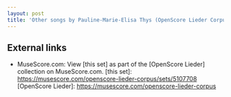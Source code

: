 ```yaml
---
layout: post
title: 'Other songs by Pauline-Marie-Elisa Thys (OpenScore Lieder Corpus)'
---
```


## External links

- MuseScore.com: View [this set] as part of the [OpenScore Lieder] collection on MuseScore.com.
[this set]: https://musescore.com/openscore-lieder-corpus/sets/5107708
[OpenScore Lieder]: https://musescore.com/openscore-lieder-corpus
